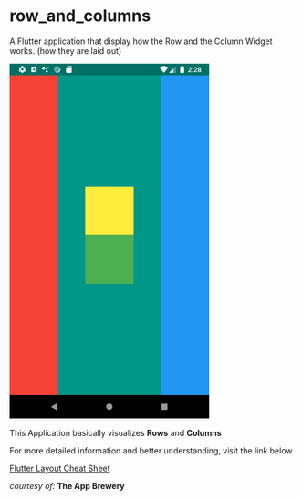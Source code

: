 # row_and_columns

A Flutter application that display how the Row and the Column Widget works. (how they are laid out)

<!--- ![Row and Column](rows-and-columns.png =250x) -->

<img src="rows-and-columns.png" width="350">

This Application basically visualizes **Rows** and **Columns**

For more detailed information and better understanding, visit the link below


[Flutter Layout Cheat Sheet](https://medium.com/flutter-community/flutter-layout-cheat-sheet-5363348d037e "Flutter Layout")


_courtesy of:_ **The App Brewery**